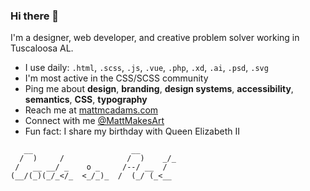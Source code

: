 ### Hi there 👋

I'm a designer, web developer, and creative problem solver working in Tuscaloosa AL.

- I use daily: `.html`, `.scss`, `.js`, `.vue`, `.php`, `.xd`, `.ai`, `.psd`, `.svg`
- I'm most active in the CSS/SCSS community
- Ping me about **design**, **branding**, **design systems**, **accessibility**, **semantics**, **CSS**, **typography**
- Reach me at [mattmcadams.com](https://www.mattmcadams.com/)
- Connect with me [@MattMakesArt](https://twitter.com/mattmakesart)
- Fun fact: I share my birthday with Queen Elizabeth II

```
   __                      __
  /  )     /              /  )    _/_
 /   __ __/ _    o _     /--/ __  /
(__/(_)(_/_</_  <_/_)_  /  (_/ (_<__

```
